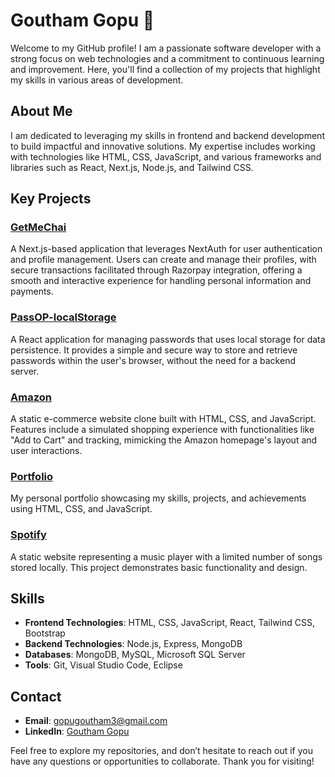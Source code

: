 # Goutham Gopu 👋

Welcome to my GitHub profile! I am a passionate software developer with a strong focus on web technologies and a commitment to continuous learning and improvement. Here, you'll find a collection of my projects that highlight my skills in various areas of development.

## About Me

I am dedicated to leveraging my skills in frontend and backend development to build impactful and innovative solutions. My expertise includes working with technologies like HTML, CSS, JavaScript, and various frameworks and libraries such as React, Next.js, Node.js, and Tailwind CSS.

## Key Projects

### [GetMeChai](https://github.com/GouthamGopu/GetMeChai)

A Next.js-based application that leverages NextAuth for user authentication and profile management. Users can create and manage their profiles, with secure transactions facilitated through Razorpay integration, offering a smooth and interactive experience for handling personal information and payments.

### [PassOP-localStorage](https://github.com/GouthamGopu/PassOP-localStorage)

A  React application for managing passwords that uses local storage for data persistence. It provides a simple and secure way to store and retrieve passwords within the user's browser, without the need for a backend server.

### [Amazon](https://github.com/GouthamGopu/Amazon)

A static e-commerce website clone built with HTML, CSS, and JavaScript. Features include a simulated shopping experience with functionalities like "Add to Cart" and tracking, mimicking the Amazon homepage's layout and user interactions.

### [Portfolio](https://github.com/GouthamGopu/Portfolio)

My personal portfolio showcasing my skills, projects, and achievements using HTML, CSS, and JavaScript.

### [Spotify](https://github.com/GouthamGopu/Spotify)

A static website representing a music player with a limited number of songs stored locally. This project demonstrates basic functionality and design.

## Skills

- **Frontend Technologies**: HTML, CSS, JavaScript, React, Tailwind CSS, Bootstrap
- **Backend Technologies**: Node.js, Express, MongoDB
- **Databases**: MongoDB, MySQL, Microsoft SQL Server
- **Tools**: Git, Visual Studio Code, Eclipse

## Contact

- **Email**: [gopugoutham3@gmail.com](mailto:gopugoutham3@gmail.com)
- **LinkedIn**: [Goutham Gopu]([https://www.linkedin.com/in/gouthamgopu/)

Feel free to explore my repositories, and don’t hesitate to reach out if you have any questions or opportunities to collaborate. Thank you for visiting!
